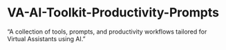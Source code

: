 # VA-AI-Toolkit-Productivity-Prompts
“A collection of tools, prompts, and productivity workflows tailored for Virtual Assistants using AI.”
